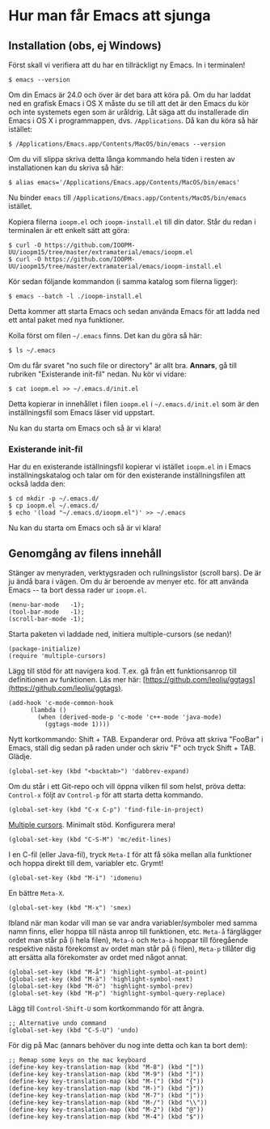 # Hur man får Emacs att sjunga

## Installation (obs, ej Windows)

Först skall vi verifiera att du har en tillräckligt ny Emacs. 
In i terminalen!

```
$ emacs --version
```

Om din Emacs är 24.0 och över är det bara att köra på. Om du har
laddat ned en grafisk Emacs i OS X måste du se till att det är den
Emacs du kör och inte systemets egen som är uråldrig. Låt säga att
du installerade din Emacs i OS X i programmappen, dvs. `/Applications`.
Då kan du köra så här istället:

```
$ /Applications/Emacs.app/Contents/MacOS/bin/emacs --version
```

Om du vill slippa skriva detta långa kommando hela tiden i resten
av installationen kan du skriva så här:

```
$ alias emacs='/Applications/Emacs.app/Contents/MacOS/bin/emacs'
```

Nu binder `emacs` till
`/Applications/Emacs.app/Contents/MacOS/bin/emacs` istället.

Kopiera filerna `ioopm.el` och `ioopm-install.el` till din dator.
Står du redan i terminalen är ett enkelt sätt att göra:

```
$ curl -O https://github.com/IOOPM-UU/ioopm15/tree/master/extramaterial/emacs/ioopm.el 
$ curl -O https://github.com/IOOPM-UU/ioopm15/tree/master/extramaterial/emacs/ioopm-install.el 
```

Kör sedan följande kommandon (i samma katalog som filerna ligger):

```
$ emacs --batch -l ./ioopm-install.el
```

Detta kommer att starta Emacs och sedan använda Emacs för att
ladda ned ett antal paket med nya funktioner. 

Kolla först om filen `~/.emacs` finns. Det kan du göra så här:

```
$ ls ~/.emacs
```

Om du får svaret "no such file or directory" är allt bra.
**Annars**, gå till rubriken "Existerande init-fil" nedan.
Nu kör vi vidare:

```
$ cat ioopm.el >> ~/.emacs.d/init.el
```

Detta kopierar in innehållet i filen `ioopm.el` i
`~/.emacs.d/init.el` som är den inställningsfil som Emacs läser
vid uppstart.

Nu kan du starta om Emacs och så är vi klara!


### Existerande init-fil

Har du en existerande iställningsfil kopierar vi istället
`ioopm.el` in i Emacs inställningskatalog och talar om för
den existerande inställningsfilen att också ladda den:

```
$ cd mkdir -p ~/.emacs.d/
$ cp ioopm.el ~/.emacs.d/
$ echo '(load "~/.emacs.d/ioopm.el")' >> ~/.emacs
```

Nu kan du starta om Emacs och så är vi klara!


## Genomgång av filens innehåll 

Stänger av menyraden, verktygsraden och rullningslistor (scroll
bars). De är ju ändå bara i vägen. Om du är beroende av menyer
etc. för att använda Emacs -- ta bort dessa rader ur `ioopm.el`. 

```
(menu-bar-mode   -1);
(tool-bar-mode   -1);
(scroll-bar-mode -1);
```

Starta paketen vi laddade ned, initiera multiple-cursors (se
nedan)!

```
(package-initialize)
(require 'multiple-cursors)
```

Lägg till stöd för att navigera kod. T.ex. gå från ett
funktionsanrop till definitionen av funktionen. Läs mer här:
[https://github.com/leoliu/ggtags](https://github.com/leoliu/ggtags).

```
(add-hook 'c-mode-common-hook
	  (lambda ()
	    (when (derived-mode-p 'c-mode 'c++-mode 'java-mode)
	      (ggtags-mode 1))))
```

Nytt kortkommando: Shift + TAB. Expanderar ord. Pröva att skriva
"FooBar" i Emacs, ställ dig sedan på raden under och skriv "F" och
tryck Shift + TAB. Glädje. 

```
(global-set-key (kbd "<backtab>") 'dabbrev-expand)
```

Om du står i ett Git-repo och vill öppna vilken fil som helst,
pröva detta: `Control-x` följt av `Control-p` för att starta detta
kommando.

```
(global-set-key (kbd "C-x C-p") 'find-file-in-project)
```

[Multiple cursors](https://www.google.se/url?sa=t&rct=j&q=&esrc=s&source=web&cd=4&ved=0CD8QtwIwA2oVChMIz6yBmZCiyAIVA90sCh3D6wkx&url=http%3A%2F%2Fwww.youtube.com%2Fwatch%3Fv%3DjNa3axo40qM&usg=AFQjCNF37BDXGxAVAhNA49A4fLEWkQijww&sig2=V5PGaHfcihvQcyfb4_0CGg). Minimalt stöd. Konfigurera mera! 

```
(global-set-key (kbd "C-S-M") 'mc/edit-lines)
```

I en C-fil (eller Java-fil), tryck `Meta-I` för att få söka mellan
alla funktioner och hoppa direkt till dem, variabler etc. Grymt!

```
(global-set-key (kbd "M-i") 'idomenu)
```

En bättre `Meta-X`. 

```
(global-set-key (kbd "M-x") 'smex)
```

Ibland när man kodar vill man se var andra variabler/symboler med
samma namn finns, eller hoppa till nästa anrop till funktionen,
etc.
`Meta-å` färglägger ordet man står på (i hela filen), 
`Meta-ö` och `Meta-ä` hoppar till föregående respektive nästa förekomst av ordet man står på (i filen), 
`Meta-p` tillåter dig att ersätta alla förekomster av ordet med något annat. 

```
(global-set-key (kbd "M-å") 'highlight-symbol-at-point)
(global-set-key (kbd "M-ä") 'highlight-symbol-next)
(global-set-key (kbd "M-ö") 'highlight-symbol-prev)
(global-set-key (kbd "M-p") 'highlight-symbol-query-replace)
```

Lägg till `Control-Shift-U` som kortkommando för att ångra. 

```
;; Alternative undo command
(global-set-key (kbd "C-S-U") 'undo)
```

För dig på Mac (annars behöver du nog inte detta och kan ta bort
dem):

```
;; Remap some keys on the mac keyboard 
(define-key key-translation-map (kbd "M-8") (kbd "["))
(define-key key-translation-map (kbd "M-9") (kbd "]"))
(define-key key-translation-map (kbd "M-(") (kbd "{"))
(define-key key-translation-map (kbd "M-)") (kbd "}"))
(define-key key-translation-map (kbd "M-7") (kbd "|"))
(define-key key-translation-map (kbd "M-/") (kbd "\\"))
(define-key key-translation-map (kbd "M-2") (kbd "@"))
(define-key key-translation-map (kbd "M-4") (kbd "$"))
```

